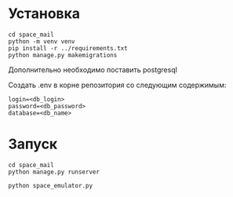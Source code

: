 # Установка
```
cd space_mail
python -m venv venv
pip install -r ../requirements.txt
python manage.py makemigrations
```
Дополнительно необходимо поставить postgresql

Создать .env в корне репозитория со следующим содержимым:
```
login=<db_login>
password=<db_password>
database=<db_name>
```
# Запуск
```
cd space_mail
python manage.py runserver
```
```
python space_emulator.py
```
